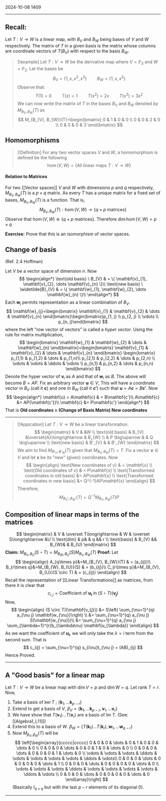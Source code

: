 2024-10-08
1409

---

## Recall:

Let $T:V\to W$ is a linear map, with $B_{V}$ and $B_{W}$ being bases of $V$ and $W$ respectively. The matrix of $T$ in a given basis is the matrix whose columns are coordinate vectors of $T(B_{V})$ with respect to the basis $B_{W}$.

> [!example]
> Let  $T : V \to W$ be  the derivative map where $V = \mathbb{P}_{3}$ and $W =\mathbb{P}_{2}$. Let the bases be
> $$B_{V} = \{ 1,x,x^2,x^3 \} \quad \quad B_{W} = \{ 1,x,x^2 \}$$
> Observe that:
> $$
>  T(1)  = 0 \quad\quad T(x) = 1 \quad\quad T(x^2) = 2x \quad\quad T(x^3) = 3x^2
> $$
> We can now write the matrix of $T$ in the bases $B_{V}$ and $B_{W}$ denoted by $M_{B_{V}, B_{W}}(T)$ as
> $$
> M_{B_{V}, B_{W}}(T)=\begin{bmatrix}
> 0 & 1 & 0 & 0 \\
> 0 & 0 & 2 & 0  \\
> 0 & 0 & 0 & 3
> \end{bmatrix}
> $$
 
## Homomorphisms

> [!Definition]
>For any two vector spaces $V$ and $W$, a homomorphism is defined be the following
>$$
>\hom(V,W) = \{ \text{All linear maps} \ T: V \to W \}
>$$

#### Relation to Matrices

For two [[Vector spaces]] $V$ and $W$ with dimensions $p$ and $q$ respectively, $M_{B_{V}, B_{W}}(T)$ is a $p \times q$ matrix.
As every $T$ has a unique matrix for a fixed set of bases,  $M_{B_{V}, B_{W}}(T)$ is a function. That is, 
$$M_{B_{V}, B_{W}}(T):\hom(V, W)\to \{ q\times p \text{ matrices} \}$$
Observe that $\hom(V,W) \cong \{ q \times p \ \text{matrices} \}$. Therefore $\dim \hom(V,W) = p\times q$

**Exercise:** Prove that this is an isomorphism of vector spaces.

## Change of basis
(Ref. 2.4 Hoffman)

Let $V$ be a vector space of dimension $n$. Now
$$
\begin{align*}
\text{old basis} \ B_{V} & = \{ \mathbf{v}_{1}, \mathbf{v}_{2}, \dots \mathbf{v}_{n} \}\\
\text{new basis} \ \widetilde{B}_{V} & = \{ \mathbf{w}_{1}, \mathbf{w}_{2}, \dots \mathbf{w}_{n} \}\\
\end{align*}
$$
Each $\mathbf{w}_{j}$ permits representation as a linear combination of $B_{V}$.
$$
\mathbf{w}_{j}=\begin{bmatrix}
\mathbf{v}_{1} & \mathbf{v}_{2} & \dots & \mathbf{v}_{n}
\end{bmatrix}\begin{bmatrix}p_{1, j} \\
p_{2, j} \\
\vdots \\
p_{n, j}\end{bmatrix}
$$
where the left "row vector of vectors" is called a *hyper vector*. 
Using the rule for matrix multiplication,
$$
\begin{bmatrix}
\mathbf{w}_{1} & \mathbf{w}_{2} & \dots & \mathbf{w}_{n}
\end{bmatrix}=\begin{bmatrix}
\mathbf{v}_{1} & \mathbf{v}_{2} & \dots & \mathbf{v}_{n}
\end{bmatrix}
\begin{bmatrix}
p_{1,1} & p_{1,2} & \dots  & p_{1,n}\\
p_{2,1} & p_{2,2} & \dots  & p_{2,n} \\
\vdots  & \vdots  & \ddots & \vdots \\
p_{n,1} & p_{n,2} & \dots  & p_{n,n}
\end{bmatrix}
$$
Denote the hyper vector of $\mathbf{v}_{i}$  as $A$ and that of $\mathbf{w}_{i}$ as $B$. The above will become $B = AP$.
Fix an arbitrary vector $\mathbf{u} \in V$, This will have a coordinate vector in $B_{V}$ (call it $\mathbf{c}$) and one in $B_{W}$ (call it $\mathbf{c'}$) such that $\mathbf{u} = A\mathbf{c} = B\mathbf{c'}$. Now
$$
\begin{align*}
\mathbf{u} = A\mathbf{c} & = B\mathbf{c'}\\
A\mathbf{c} &= AP{\mathbf{c'}}\\
\mathbf{c} &= P\mathbf{c'}
\end{align*}
$$
That is **Old coordinates = (Change of Basis Matrix) New coordinates**

---
>[!Appication]
>Let $T:V\to W$ be a linear transformation. 
>$$
>\begin{matrix}
> & V & &W \\
>\text{old basis} & B_{V}  &\overset{A}\longrightarrow & B_{W} \\
>& P \big\uparrow & & Q \big\uparrow \\
>\text{new basis} & B'_{V}  & & B'_{W}
>\end{matrix}
>$$
>We aim to find $M_{B'_{V}, B'_{W}}(T)$ given that $M_{B_{V}, B_{W}}(T) = T$.
>Fix a vector $\mathbf{v} \in V$ and let $\mathbf{x}$ be its "new" (given) coordinates. Now
>$$
>\begin{align}
>\text{New coordinates of v} & = \mathbf{x} \\
>\text{Old coordinates of v} & = P\mathbf{x} \\
>\text{Transformed coordinates in old basis} &= AP\mathbf{x} \\
>\text{Transformed coordinates in new basis} &= Q^{-1}AP\mathbf{x} 
>\end{align}
>$$
>Therefore,
>$$
>M_{B_{V}',B_{W}'}(T)=Q^{-1}M_{B_{V},B_{W}}(T)P
>$$

## Composition of linear maps in terms of the matrices

$$
\begin{matrix}
 & V & \overset T\longrightarrow & W & \overset S\longrightarrow &U \\
\text{dim} & p& & q && r \\
\text{basis} & B_{V} && B_{W}& & B_{U}
\end{matrix}
$$
**Claim:** $M_{B_{V}, B_{U}}(S\circ T)=M_{B_{W}, B_{U}}(S)M_{B_{V}, B_{W}}(T)$
**Proof:** Let
$$
\begin{align}
A_{q\times p}&=M_{B_{V}, B_{W}}(T) & = (a_{ij})\\
B_{r\times q}&=M_{B_{W}, B_{U}}(S) & = (b_{ij})\\
C_{r\times p}&=M_{B_{V}, B_{U}}(S \circ T) & = (c_{ij})
\end{align}
$$
Recall the representation of [[Linear Transformations]] as matrices, from there it is clear that 
$$c_{i,j} = \text{Coefficient of} \ \mathbf{u_{i}} \ \text{in} \ (S \circ T)(\mathbf{v_{j}})$$
Now,
$$
\begin{align}
(S \circ T)(\mathbf{v_{j}}) &= S\left( \sum_{\nu=1}^{q} a_{\nu j} \mathbf{w_{\nu}}\right) \\
&= \sum_{\nu=1}^{q} a_{\nu j} S(\mathbf{w_{\nu}})\\
&= \sum_{\nu=1}^{q} a_{\nu j} \sum_{\lambda=1}^{r}b_{\lambda\nu} \mathbf{u_{\lambda}}
\end{align}
$$
As we want the coefficient of $\mathbf{u_{i}}$, we will only take the $\lambda = i$ term from the second sum. That is
$$
c_{ij} = \sum_{\nu=1}^{q} s_{i\nu}t_{\nu j} = (AB)_{ij}
$$
Hence Proved. 

---
## A "Good basis" for a linear map

Let $T:V\to W$ be a linear map with $\dim V = p$ and $\dim W = q$.
Let $\text{rank} \ T = r$. Now,
1) Take a basis of $\ker T$ ;                    $\{\mathbf{k}_{1}, \dots \mathbf{k}_{p-r}\}$
2) Extend to get a basis of $V$,  $\beta_{V} = \{ \mathbf{k}_{1}, \dots \mathbf{k}_{p-r}, \mathbf{v}_{1}, \dots \mathbf{v}_{r} \}$
3) We have show that $T(\mathbf{v}_{1}) \dots T(\mathbf{v}_{r})$ are a basis of $\text{Im} \ T$.   (See: [[Algebra1_L11]])
4) Extend this to a basis of $W$. $\beta_{W} = \{ T(\mathbf{k}_{1}) \dots T(\mathbf{k}_r), \mathbf{w}_{1}, \dots \mathbf{w}_{q-r} \}$
5) Now $M_{\beta_{V}, \beta_{W}}(T)$ will be 
$$
\left[\begin{array}{ccccc|ccccc}
0 & 0 & 0 & \dots & 0 & 1 & 0 & 0 & \dots & 0 \\
0 & 0 & 0 & \dots & 0 & 0 & 1 & 0 & \dots & 0 \\
0 & 0 & 0 & \dots & 0 & 0 & 0 & 1 & \dots & 0 \\
\vdots & \vdots & \vdots & \ddots & \vdots & \vdots & \vdots & \vdots & \ddots & \vdots\\
0 & 0 & 0 & \dots & 0 & 0 & 0 & 0 & \dots & 1 \\
0 & 0 & 0 & \dots & 0 & 0 & 0 & 0 & \dots & 0 \\
\vdots & \vdots & \vdots & \ddots & \vdots & \vdots & \vdots & \vdots & \ddots & \vdots \\
0 & 0 & 0 & \dots & 0 & 0 & 0 & 0 & \dots & 0
\end{array}\right]
$$
(Basically $I_{q\times q}$ but with the last $q-r$ elements of its diagonal 0).

---
